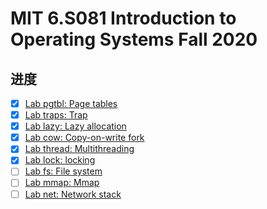 # MIT 6.S081 Introduction to Operating Systems Fall 2020

## 进度


- [x] [Lab pgtbl: Page tables](https://github.com/flyFatSeal/xv6-lab/tree/pgtbl)
- [x] [Lab traps: Trap](https://github.com/flyFatSeal/xv6-lab/tree/traps)
- [x] [Lab lazy: Lazy allocation](https://github.com/flyFatSeal/xv6-lab/tree/lazy)
- [x] [Lab cow: Copy-on-write fork](https://github.com/flyFatSeal/xv6-lab/tree/cow)
- [x] [Lab thread: Multithreading](https://github.com/flyFatSeal/xv6-lab/tree/thread)
- [x] [Lab lock: locking](https://github.com/flyFatSeal/xv6-lab/tree/lock)
- [ ] [Lab fs: File system](https://github.com/flyFatSeal/xv6-lab/tree/fs)
- [ ] [Lab mmap: Mmap](https://pdos.csail.mit.edu/6.828/2020/labs/mmap.html)
- [ ] [Lab net: Network stack](https://pdos.csail.mit.edu/6.828/2020/labs/net.html)
